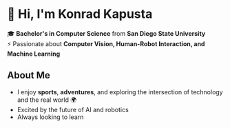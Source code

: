 # 👋 Hi, I'm Konrad Kapusta

🎓 **Bachelor's in Computer Science** from **San Diego State University**  
⚡ Passionate about **Computer Vision, Human-Robot Interaction, and Machine Learning**  

## About Me  
- I enjoy **sports**, **adventures**, and exploring the intersection of technology and the real world 🌍  
- Excited by the future of AI and robotics
- Always looking to learn

